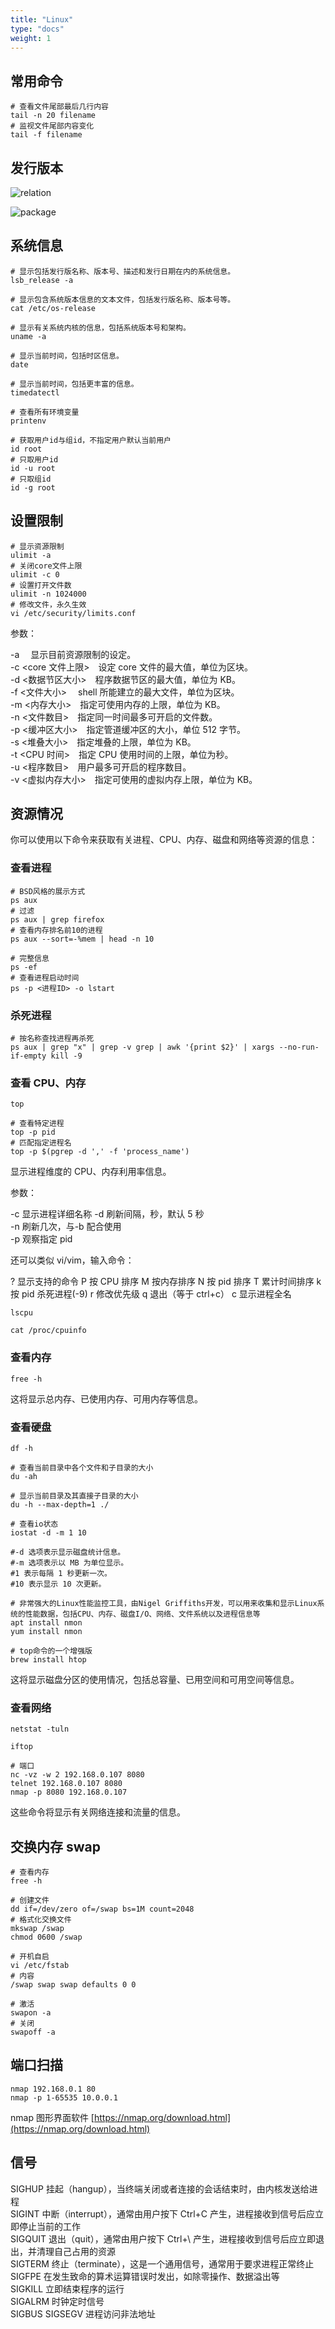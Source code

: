 ```yaml
---
title: "Linux"
type: "docs"
weight: 1
---
```


## 常用命令

```shell
# 查看文件尾部最后几行内容
tail -n 20 filename
# 监视文件尾部内容变化
tail -f filename
```

## 发行版本

![relation](relation.png)

![package](package.png)

## 系统信息

```shell
# 显示包括发行版名称、版本号、描述和发行日期在内的系统信息。
lsb_release -a

# 显示包含系统版本信息的文本文件，包括发行版名称、版本号等。
cat /etc/os-release

# 显示有关系统内核的信息，包括系统版本号和架构。
uname -a
```

```shell
# 显示当前时间，包括时区信息。
date

# 显示当前时间，包括更丰富的信息。
timedatectl

# 查看所有环境变量
printenv

# 获取用户id与组id，不指定用户默认当前用户
id root
# 只取用户id
id -u root
# 只取组id
id -g root
```

## 设置限制

```shell
# 显示资源限制
ulimit -a
# 关闭core文件上限
ulimit -c 0
# 设置打开文件数
ulimit -n 1024000
# 修改文件，永久生效
vi /etc/security/limits.conf
```

参数：

-a 　显示目前资源限制的设定。  
-c <core 文件上限>　设定 core 文件的最大值，单位为区块。  
-d <数据节区大小>　程序数据节区的最大值，单位为 KB。  
-f <文件大小>　 shell 所能建立的最大文件，单位为区块。  
-m <内存大小>　指定可使用内存的上限，单位为 KB。  
-n <文件数目>　指定同一时间最多可开启的文件数。  
-p <缓冲区大小>　指定管道缓冲区的大小，单位 512 字节。  
-s <堆叠大小>　指定堆叠的上限，单位为 KB。  
-t <CPU 时间>　指定 CPU 使用时间的上限，单位为秒。  
-u <程序数目>　用户最多可开启的程序数目。  
-v <虚拟内存大小>　指定可使用的虚拟内存上限，单位为 KB。

## 资源情况

你可以使用以下命令来获取有关进程、CPU、内存、磁盘和网络等资源的信息：

### 查看进程

```shell
# BSD风格的展示方式
ps aux
# 过滤
ps aux | grep firefox
# 查看内存排名前10的进程
ps aux --sort=-%mem | head -n 10

# 完整信息
ps -ef
# 查看进程启动时间
ps -p <进程ID> -o lstart
```

### 杀死进程

```shell
# 按名称查找进程再杀死
ps aux | grep "x" | grep -v grep | awk '{print $2}' | xargs --no-run-if-empty kill -9
```

### 查看 CPU、内存

```shell
top

# 查看特定进程
top -p pid
# 匹配指定进程名
top -p $(pgrep -d ',' -f 'process_name')
```

显示进程维度的 CPU、内存利用率信息。

参数：

-c 显示进程详细名称
-d 刷新间隔，秒，默认 5 秒  
-n 刷新几次，与-b 配合使用  
-p 观察指定 pid

还可以类似 vi/vim，输入命令：

? 显示支持的命令
P 按 CPU 排序
M 按内存排序
N 按 pid 排序
T 累计时间排序
k 按 pid 杀死进程(-9)
r 修改优先级
q 退出（等于 ctrl+c）
c 显示进程全名

```shell
lscpu

cat /proc/cpuinfo
```

### 查看内存

```shell
free -h
```

这将显示总内存、已使用内存、可用内存等信息。

### 查看硬盘

```shell
df -h

# 查看当前目录中各个文件和子目录的大小
du -ah

# 显示当前目录及其直接子目录的大小
du -h --max-depth=1 ./

# 查看io状态
iostat -d -m 1 10

#-d 选项表示显示磁盘统计信息。
#-m 选项表示以 MB 为单位显示。
#1 表示每隔 1 秒更新一次。
#10 表示显示 10 次更新。

# 非常强大的Linux性能监控工具，由Nigel Griffiths开发，可以用来收集和显示Linux系统的性能数据，包括CPU、内存、磁盘I/O、网络、文件系统以及进程信息等
apt install nmon
yum install nmon

# top命令的一个增强版
brew install htop
```

这将显示磁盘分区的使用情况，包括总容量、已用空间和可用空间等信息。

### 查看网络

```shell
netstat -tuln

iftop

# 端口
nc -vz -w 2 192.168.0.107 8080
telnet 192.168.0.107 8080
nmap -p 8080 192.168.0.107
```

这些命令将显示有关网络连接和流量的信息。

## 交换内存 swap

```shell
# 查看内存
free -h

# 创建文件
dd if=/dev/zero of=/swap bs=1M count=2048
# 格式化交换文件
mkswap /swap
chmod 0600 /swap

# 开机自启
vi /etc/fstab
# 内容
/swap swap swap defaults 0 0

# 激活
swapon -a
# 关闭
swapoff -a
```

## 端口扫描

```shell
nmap 192.168.0.1 80
nmap -p 1-65535 10.0.0.1
```

nmap 图形界面软件 [https://nmap.org/download.html](https://nmap.org/download.html)

## 信号

SIGHUP 挂起（hangup），当终端关闭或者连接的会话结束时，由内核发送给进程  
SIGINT 中断（interrupt），通常由用户按下 Ctrl+C 产生，进程接收到信号后应立即停止当前的工作  
SIGQUIT 退出（quit），通常由用户按下 Ctrl+\ 产生，进程接收到信号后应立即退出，并清理自己占用的资源  
SIGTERM 终止（terminate），这是一个通用信号，通常用于要求进程正常终止  
SIGFPE 在发生致命的算术运算错误时发出，如除零操作、数据溢出等  
SIGKILL 立即结束程序的运行  
SIGALRM 时钟定时信号  
SIGBUS SIGSEGV 进程访问非法地址
